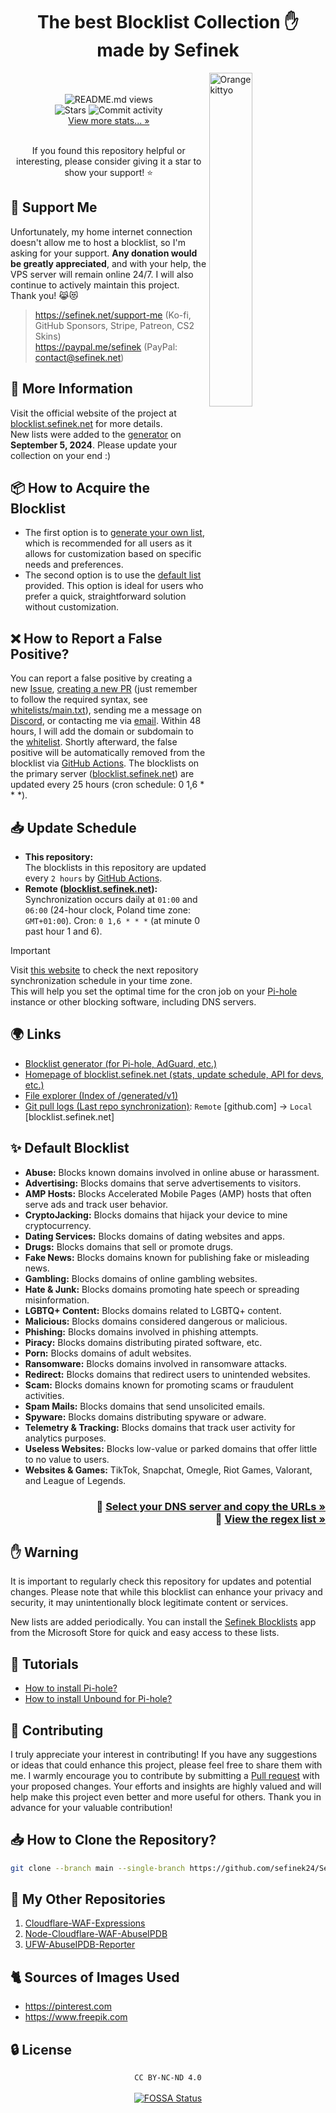 <div align="center"><h1>The best Blocklist Collection ✋<br>made by Sefinek</h1></div>
<img width="37%" align="right" src="images/kitten.png" alt="Orange kittyo">
<div align="center">
    <br><br>
    <img src="https://api.sefinek.net/api/v2/moecounter/@Sefinek-Blocklist-Collection" alt="README.md views" title="Repository views">
    <br>
    <img src="https://img.shields.io/github/stars/sefinek24/PiHole-Blocklist-Collection?label=STARS&style=for-the-badge" alt="Stars">
    <img src="https://img.shields.io/github/commit-activity/m/sefinek24/PiHole-Blocklist-Collection?label=COMMIT+ACTIVITY&style=for-the-badge" alt="Commit activity">
    <br>
    <a href="https://blocklist.sefinek.net/#stats" target="_blank">View more stats... »</a>
    <br><br>
    <p>If you found this repository helpful or interesting, please consider giving it a star to show your support! ⭐</p>
</div>

## 💸 Support Me
Unfortunately, my home internet connection doesn't allow me to host a blocklist, so I'm asking for your support. **Any donation would be greatly appreciated**, and with your help, the VPS server will remain online 24/7. I will also continue to actively maintain this project. Thank you! 😹😻
> https://sefinek.net/support-me (Ko-fi, GitHub Sponsors, Stripe, Patreon, CS2 Skins)  
> https://paypal.me/sefinek (PayPal: contact@sefinek.net)


## 📝 More Information
Visit the official website of the project at [blocklist.sefinek.net](https://blocklist.sefinek.net) for more details.  
New lists were added to the [generator](https://sefinek.net/blocklist-generator) on **September 5, 2024**. Please update your collection on your end :)


## 📦 How to Acquire the Blocklist
- The first option is to [generate your own list](https://sefinek.net/blocklist-generator), which is recommended for all users as it allows for customization based on specific needs and preferences.
- The second option is to use the [default list](https://github.com/sefinek24/Sefinek-Blocklist-Collection/tree/main/docs/lists/md) provided. This option is ideal for users who prefer a quick, straightforward solution without customization.


## ❌ How to Report a False Positive?
You can report a false positive by creating a new [Issue](https://github.com/sefinek24/Sefinek-Blocklist-Collection/issues), [creating a new PR](https://github.com/sefinek24/Sefinek-Blocklist-Collection/pulls) (just remember to follow the required syntax, see [whitelists/main.txt](https://github.com/sefinek24/Sefinek-Blocklist-Collection/blob/main/whitelists/main.txt#L10)), sending me a message on [Discord](https://sefinek.net), or contacting me via [email](https://sefinek.net).
Within 48 hours, I will add the domain or subdomain to the [whitelist](whitelists/main.txt).
Shortly afterward, the false positive will be automatically removed from the blocklist via [GitHub Actions](.github/workflows/generate-blocklists.yml).
The blocklists on the primary server ([blocklist.sefinek.net](https://blocklist.sefinek.net)) are updated every 25 hours (cron schedule: 0 1,6 * * *).


## 📥 Update Schedule
- **This repository:**  
  The blocklists in this repository are updated every `2 hours` by [GitHub Actions](.github/workflows/download-blocklists.yml).
- **Remote ([blocklist.sefinek.net](https://blocklist.sefinek.net)):**  
  Synchronization occurs daily at `01:00` and `06:00` (24-hour clock, Poland time zone: `GMT+01:00`). Cron: `0 1,6 * * *` (at minute 0 past hour 1 and 6).
> [!IMPORTANT]  
> Visit [this website](https://blocklist.sefinek.net/update-frequency) to check the next repository synchronization schedule in your time zone.  
> This will help you set the optimal time for the cron job on your [Pi-hole](https://pi-hole.net) instance or other blocking software, including DNS servers.


## 🌍 Links
- [Blocklist generator (for Pi-hole, AdGuard, etc.)](https://sefinek.net/blocklist-generator)
- [Homepage of blocklist.sefinek.net (stats, update schedule, API for devs, etc.)](https://blocklist.sefinek.net)
- [File explorer (Index of /generated/v1)](https://blocklist.sefinek.net/generated/v1)
- [Git pull logs (Last repo synchronization)](https://blocklist.sefinek.net/logs/v1): `Remote` [github.com] → `Local` [blocklist.sefinek.net]


## ✨ Default Blocklist
- **Abuse:** Blocks known domains involved in online abuse or harassment.
- **Advertising:** Blocks domains that serve advertisements to visitors.
- **AMP Hosts:** Blocks Accelerated Mobile Pages (AMP) hosts that often serve ads and track user behavior.
- **CryptoJacking:** Blocks domains that hijack your device to mine cryptocurrency.
- **Dating Services:** Blocks domains of dating websites and apps.
- **Drugs:** Blocks domains that sell or promote drugs.
- **Fake News:** Blocks domains known for publishing fake or misleading news.
- **Gambling:** Blocks domains of online gambling websites.
- **Hate & Junk:** Blocks domains promoting hate speech or spreading misinformation.
- **LGBTQ+ Content:** Blocks domains related to LGBTQ+ content.
- **Malicious:** Blocks domains considered dangerous or malicious.
- **Phishing:** Blocks domains involved in phishing attempts.
- **Piracy:** Blocks domains distributing pirated software, etc.
- **Porn:** Blocks domains of adult websites.
- **Ransomware:** Blocks domains involved in ransomware attacks.
- **Redirect:** Blocks domains that redirect users to unintended websites.
- **Scam:** Blocks domains known for promoting scams or fraudulent activities.
- **Spam Mails:** Blocks domains that send unsolicited emails.
- **Spyware:** Blocks domains distributing spyware or adware.
- **Telemetry & Tracking:** Blocks domains that track user activity for analytics purposes.
- **Useless Websites:** Blocks low-value or parked domains that offer little to no value to users.
- **Websites & Games:** TikTok, Snapchat, Omegle, Riot Games, Valorant, and League of Legends.


<h3 align="right">
    📃 <a href="docs/lists/Index.md">Select your DNS server and copy the URLs »</a><br>
    🔡 <a href="docs/lists/Regex.md">View the regex list »</a>
</h3>

## ✋ Warning
It is important to regularly check this repository for updates and potential changes.
Please note that while this blocklist can enhance your privacy and security, it may unintentionally block legitimate content or services.

New lists are added periodically. You can install the [Sefinek Blocklists](https://apps.microsoft.com/detail/9p3tnt3pjd0j) app from the Microsoft Store for quick and easy access to these lists.


## 🤔 Tutorials
- [How to install Pi-hole?](https://blocklist.sefinek.net/viewer/tutorials/How_to_install_Pi-hole)
- [How to install Unbound for Pi-hole?](https://blocklist.sefinek.net/viewer/tutorials/How_to_install_Unbound_for_Pi-hole)


## 🤝 Contributing
I truly appreciate your interest in contributing!
If you have any suggestions or ideas that could enhance this project, please feel free to share them with me.
I warmly encourage you to contribute by submitting a [Pull request](https://github.com/sefinek24/Sefinek-Blocklist-Collection) with your proposed changes.
Your efforts and insights are highly valued and will help make this project even better and more useful for others.
Thank you in advance for your valuable contribution!


## 📥 How to Clone the Repository?
```bash
git clone --branch main --single-branch https://github.com/sefinek24/Sefinek-Blocklist-Collection
```


## 🌠 My Other Repositories
1. [Cloudflare-WAF-Expressions](https://github.com/sefinek24/Cloudflare-WAF-Expressions)
2. [Node-Cloudflare-WAF-AbuseIPDB](https://github.com/sefinek24/Node-Cloudflare-WAF-AbuseIPDB)
3. [UFW-AbuseIPDB-Reporter](https://github.com/sefinek24/UFW-AbuseIPDB-Reporter)


## 🐈 Sources of Images Used
- https://pinterest.com
- https://www.freepik.com


## 🔒 License
<div align="center">
  <code>CC BY-NC-ND 4.0</code><br><br>
  <a href="https://app.fossa.com/projects/git%2Bgithub.com%2Fsefinek24%2FSefinek-Blocklist-Collection?ref=badge_large">
    <img src="https://app.fossa.com/api/projects/git%2Bgithub.com%2Fsefinek24%2FSefinek-Blocklist-Collection.svg?type=large" alt="FOSSA Status">
  </a>
</div>
